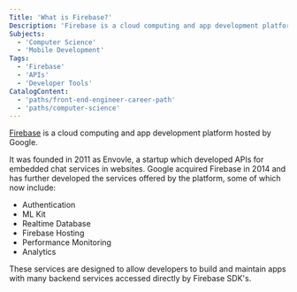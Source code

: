 ```yaml
---
Title: 'What is Firebase?'
Description: 'Firebase is a cloud computing and app development platform hosted by Google. It was founded in 2011 as Envovle, a startup which developed APIs for embedded chat services in websites. Google acquired Firebase in 2014 and has further developed the services offered by the platform, some of which now include: - Authentication - ML Kit - Realtime Database - Firebase Hosting - Performance Monitoring'
Subjects:
  - 'Computer Science'
  - 'Mobile Development'
Tags:
  - 'Firebase'
  - 'APIs'
  - 'Developer Tools'
CatalogContent:
  - 'paths/front-end-engineer-career-path'
  - 'paths/computer-science'
---
```


[Firebase](https://firebase.google.com/) is a cloud computing and app development platform hosted by Google.

It was founded in 2011 as Envovle, a startup which developed APIs for embedded chat services in websites. Google acquired Firebase in 2014 and has further developed the services offered by the platform, some of which now include:

- Authentication
- ML Kit
- Realtime Database
- Firebase Hosting
- Performance Monitoring
- Analytics

These services are designed to allow developers to build and maintain apps with many backend services accessed directly by Firebase SDK's.
